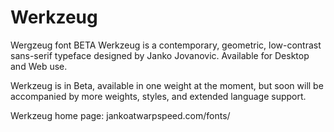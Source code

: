 # Werkzeug
Wergzeug font
BETA
Werkzeug is a contemporary, geometric, low-contrast sans-serif typeface designed by Janko Jovanovic. Available for Desktop and Web use.

Werkzeug is in Beta, available in one weight at the moment, but soon will be accompanied by more weights, styles, and extended language support.

Werkzeug home page: jankoatwarpspeed.com/fonts/
